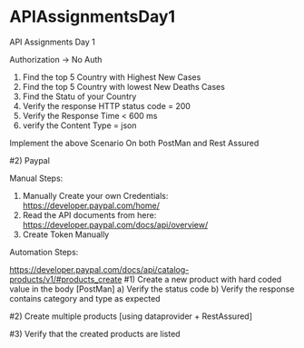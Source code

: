 # APIAssignmentsDay1
API Assignments Day 1

Authorization -> No Auth

1. Find the top 5 Country with Highest New Cases 
2. Find the top 5 Country with lowest New Deaths Cases
3. Find the Statu of your Country
4. Verify the response HTTP status code = 200
5. Verify the Response Time < 600 ms
6. verify the Content Type = json

Implement the above Scenario On both PostMan and Rest Assured


#2) Paypal

Manual Steps:

1) Manually Create your own Credentials: https://developer.paypal.com/home/
2) Read the API documents from here:
	https://developer.paypal.com/docs/api/overview/
3) Create Token Manually

Automation Steps:

https://developer.paypal.com/docs/api/catalog-products/v1/#products_create
#1) Create a new product with hard coded value in the body [PostMan]
	a) Verify the status code
	b) Verify the response contains category and type as expected

#2) Create multiple products [using dataprovider + RestAssured]

#3) Verify that the created products are listed
